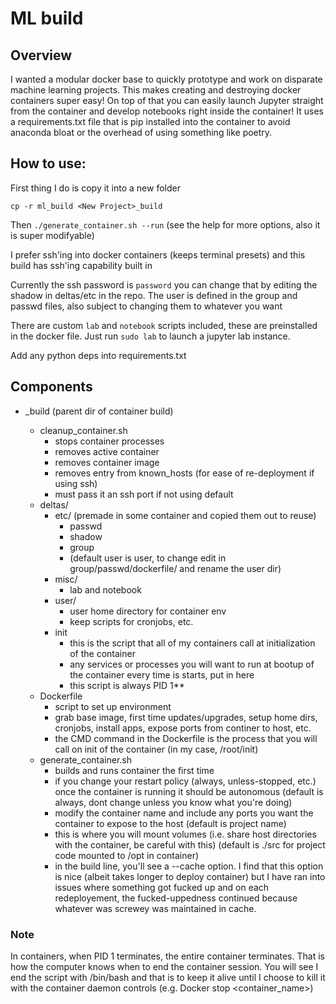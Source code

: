 # ML build

## Overview
I wanted a modular docker base to quickly prototype and work on disparate machine learning projects. This makes creating and destroying docker containers super easy! On top of that you can easily launch Jupyter straight from the container and develop notebooks right inside the container! It uses a requirements.txt file that is pip installed into the container to avoid anaconda bloat or the overhead of using something like poetry.
	
## How to use:
First thing I do is copy it into a new folder

`cp -r ml_build <New Project>_build`

Then `./generate_container.sh --run` (see the help for more options, also it is super modifyable)

I prefer ssh'ing into docker containers (keeps terminal presets) and this build has ssh'ing capability built in

Currently the ssh password is `password` you can change that by editing the shadow in deltas/etc in the repo. The user is defined in the group and passwd files, also subject to changing them to whatever you want

There are custom `lab` and `notebook` scripts included, these are preinstalled in the docker file. Just run `sudo lab` to launch a jupyter lab instance.

Add any python deps into requirements.txt


## Components
- <project>_build (parent dir of container build)
	- cleanup_container.sh
		- stops container processes
		- removes active container
		- removes container image
		- removes entry from known_hosts (for ease of re-deployment if using ssh)
		- must pass it an ssh port if not using default
	- deltas/
		- etc/ (premade in some container and copied them out to reuse)
			- passwd
			- shadow
			- group
			- (default user is user, to change edit in group/passwd/dockerfile/ and rename the user dir)
		- misc/
			- lab and notebook
		- user/
			- user home directory for container env
			- keep scripts for cronjobs, etc.
		- init
			- this is the script that all of my containers call at initialization of the container
			- any services or processes you will want to run at bootup of the container every time is starts, put in here
			- this script is always PID 1**
	- Dockerfile
		- script to set up environment 
		- grab base image, first time updates/upgrades, setup home dirs, cronjobs, install apps, expose ports from continer to host, etc.
		- the CMD command in the Dockerfile is the process that you will call on init of the container (in my case, /root/init)
	- generate_container.sh
		- builds and runs container the first time
		- if you change your restart policy (always, unless-stopped, etc.) once the container is running it should be autonomous (default is always, dont change unless you know what you're doing)
		- modify the container name and include any ports you want the container to expose to the host (default is project name)
		- this is where you will mount volumes (i.e. share host directories with the container, be careful with this) (default is ./src for project code mounted to /opt in container)
		- in the build line, you'll see a --cache option. I find that this option is nice (albeit takes longer to deploy container) 
		  but I have ran into issues where something got fucked up and on each redeployement, the fucked-uppedness continued because 
		  whatever was screwey was maintained in cache.
		

### Note
In containers, when PID 1 terminates, the entire container terminates. That is how the computer knows when to end the container session. You will see I end the script with /bin/bash and that is to keep it alive until I choose to kill it with the container daemon controls (e.g. Docker stop <container_name>)
